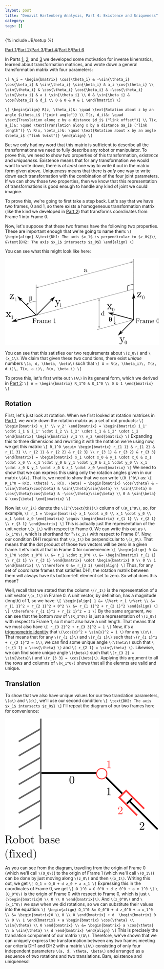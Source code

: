```yaml
---
layout: post
title: "Denavit Hartenberg Analysis, Part 4: Existence and Uniqueness"
category: 
tags: []
---
```

{% include JB/setup %}

[Part 1](/2012/06/05/denavit-hartenberg-robotic-control/)/[Part 2](/2012/06/09/denavit-hartenberg-for-robotics-part-2-homogeneous-matrices/)/[Part 3](/2012/06/10/denavit-hartenberg-for-robotics-part-3-the-d-h-parameters/)/[Part 4](/2012/06/19/denavit-hartenberg-parameters-part-4-existence-and-uniqueness/)/[Part 5](/2012/06/25/denavit-hartenberg-analysis-part-5-assigning-coordinate-frames/)/[Part 6](/2012/06/27/denavit-hartenberg-analysis-part-6-examples/)

In Parts [1](/2012/06/05/denavit-hartenberg-robotic-control/), [2](/2012/06/09/denavit-hartenberg-for-robotics-part-2-homogeneous-matrices/), and [3](/2012/06/10/denavit-hartenberg-for-robotics-part-3-the-d-h-parameters/) we developed some motivation for inverse kinematics, learned about transformation matrices, and wrote down a general transformation matrix with four parameters:

`\[
A_i = \begin{bmatrix}
\cos{\theta_i} & -\sin{\theta_i} \cos{\beta_i} & \sin{\theta_i} \sin{\beta_i} & a_i \cos{\theta_i} \\
\sin{\theta_i} & \cos{\theta_i} \cos{\beta_i} & -\cos{\theta_i} \sin{\beta_i} & a_i \sin{\theta_i} \\
0 & \sin{\beta_i} & \cos{\beta_i} & d_i \\
0 & 0 & 0 & 1
\end{bmatrix}
\]`

`\[
\begin{align}
R(z, \theta_i)&: \quad \text{Rotation about z by an angle $\theta_i$ ("joint angle")} \\
T(z, d_i)&: \quad \text{Translation along z by a distance $d_i$ ("link offset")} \\
T(x, a_i)&: \quad \text{Translation along x by a distance $a_i$ ("link length")} \\
R(x, \beta_i)&: \quad \text{Rotation about x by an angle $\beta_i$ ("link twist")}
\end{align}
\]`

But we only had my word that this matrix is sufficient to describe all the transformations we need to fully describe any robot or manipulator. To prove this, we need to show two properties of this transformation, *existence* and *uniqueness*. Existence means that for any transformation we would want to write down, there is *at least* one way to write it out in the matrix form given above. Uniqueness means that there is *only* one way to write down each transformation with the combination of the four joint parameters. If we can show those two properties, then we know that this representation of transformations is good enough to handle any kind of joint we could imagine. 

To prove this, we're going to first take a step back. Let's say that we have two frames, 0 and 1, so there exists a homogeneous transformation matrix (like the kind we developed in [Part 2](2012/06/09/denavit-hartenberg-for-robotics-part-2-homogeneous-matrices/)) that transforms coordinates from Frame 1 into Frame 0.

Now, let's suppose that these two frames have the following two properties. These are important enough that we're going to name them:
`\[
\begin{align}
&\text{DH1: The axis $x_1$ is perpendicular to $z_0$}\\
&\text{DH2: The axis $x_1$ intersects $z_0$}
\end{align}
\]`

You can see what this might look like here:

<img class="svg-figure" src="/img/2012-06-19/d-h_axes2.svg">


You can see that this satisfies our two requirements about `\(z_0\)` and `\(x_1\)`. We claim that given these two conditions, there exist *unique* numbers `\(a, d, \theta, \beta\)` such that
`\[
A = R(z, \theta_i)\, T(z, d_i)\, T(x, a_i)\, R(x, \beta_i)
\]`

To prove this, let's first write out `\(A\)` in its general form, which we derived in [Part 2](/2012/06/09/denavit-hartenberg-for-robotics-part-2-homogeneous-matrices/):
`\[
A = \begin{bmatrix}
R_1^0 & O_1^0 \\
0 & 1
\end{bmatrix}
\]`

## Rotation
First, let's just look at rotation. When we first looked at rotation matrices in [Part 1](/2012/06/05/denavit-hartenberg-robotic-control/), we wrote down the rotation matrix as a set of dot products:
`\[
\begin{bmatrix}
v_1' \\
v_2'
\end{bmatrix} =
\begin{bmatrix}
i_1' \cdot i_1 & i_1' \cdot i_2 \\
i_2' \cdot i_1 & i_2' \cdot i_2
\end{bmatrix}
\begin{bmatrix}
v_1 \\
v_2
\end{bmatrix}
\]`
Expanding this to three dimensions and rewriting it with the notation we're using now, we get this matrix:
`\[
R_1^0 \equiv \begin{bmatrix}
r_{1 1} & r_{1 2} & r_{1 3} \\
r_{2 1} & r_{2 2} & r_{2 3} \\
r_{3 1} & r_{3 2} & r_{3 3}
\end{bmatrix} = \begin{bmatrix}
x_1 \cdot x_0 & y_1 \cdot x_0 & z_1 \cdot x_0 \\
x_1 \cdot y_0 & y_1 \cdot y_0 & z_1 \cdot y_0 \\
x_1 \cdot z_0 & y_1 \cdot z_0 & z_1 \cdot z_0
\end{bmatrix}
\]`
We need to show that we can express this using only the rotation angles given in our matrix `\(A\)`. That is, we need to show that we can write `\(R_1^0\)` as:
`\[
R_1^0 = R(z, \theta) \, R(x, \beta) = \begin{bmatrix}
\cos{\theta} & -\sin{\theta}\cos{\beta} & \sin{\theta}\sin{\beta} \\
\sin{\theta} & \cos{\theta}\cos{\beta} & -\cos{\theta}\sin{\beta} \\
0 & \sin{\beta} & \cos{\beta}
\end{bmatrix}
\]`

Now let `\(r_i\)` denote the `\(i^{\text{th}}\)` column of `\(R_1^0\)`, so, for example,
`\[
r_1 = \begin{bmatrix}
x_1 \cdot x_0 \\
x_1 \cdot y_0 \\
x_1 \cdot z_0
\end{bmatrix} \equiv \begin{bmatrix}
r_{1 1} \\
r_{2 1} \\
r_{3 1}
\end{bmatrix}
\]`
This is actually just the representation of the unit vector `\(x_1\)` with respect to Frame 0. We can write this out as `\(x_1^0\)`, which is shorthand for "`\(x_1\)` with respect to Frame 0". 
Now, our condition DH1 requires that `\(x_1\)` be perpendicular to `\(z_0\)`. That means that the dot product of those two vectors will be zero in a given frame. Let's look at that in Frame 0 for convenience:
`\[
\begin{align}
0 &= x_1^0 \cdot z_0^0 \\
&= r_1 \cdot z_0^0 \\
&= \begin{bmatrix}
r_{1 1} \\
r_{2 1} \\
r_{3 1}
\end{bmatrix} \cdot \begin{bmatrix}
0 \\
0 \\
1
\end{bmatrix} \\
\therefore 0 &= r_{3 1}
\end{align}
\]`
Thus, for any set of coordinate frames that satisfies DH1, the rotation matrix between them will always have its bottom-left element set to zero. So what does this mean?

Well, recall that we stated that the column `\(r_1\)` is the representation of a unit vector `\(x_1\)` in Frame 0. A unit vector, by definition, has a magnitude (length) of 1, so we have:
`\[
\begin{align}
1 &= \lVert r_1 \rVert \\
&= r_{1 1}^2 + r_{2 1}^2 + 0^2 \\
&= r_{1 1}^2 + r_{2 1}^2
\end{align}
\]`
`\[
\therefore r_{1 1}^2 + r_{2 1}^2 = 1
\]`
By the same argument, we can see that the bottom *row* of `\(R_1^0\)` is just a representation of `\(z_0\)` with respect to Frame 1, so it must also have a unit length. That means that we must also have
`\[
r_{3 2}^2 + r_{3 3}^2 = 1
\]`
Now, it's a [trigonometric identity](http://en.wikipedia.org/wiki/List_of_trigonometric_identities#Pythagorean_identity) that `\(\cos{x}^2 + \sin{x}^2 = 1 \)` for any `\(x\)`. That means that for any `\(r_{1 1}\)` and `\(r_{2 1}\)` such that `\(r_{1 1}^2 + r_{2 1}^2 = 1\)`, we can find some unique angle `\(\theta\)` such that `\(r_{1 1} = \cos{\theta} \)` and `\( r_{2 1} = \sin{\theta} \)`. Likewise, we can find some unique angle `\(\beta\)` such that `\(r_{3 2} = \sin{\beta}\)` and `\(r_{3 3} = \cos{\beta}\)`. Applying this argument to all the rows and columns of `\(R_1^0\)` shows that all the elemnts are valid and unique.

## Translation
To show that we also have unique values for our two translation parameters, `\(a\)` and `\(d\)`, we'll use our second condition:
`\[
\text{DH2: The axis $x_1$ intersects $z_0$}
\]`
I'll repeat the diagram of our two frames here for convenience:

<img class="svg-figure" src="/img/2012-06-10/manipulator_links.svg">


As you can see from the diagram, traveling from the origin of Frame 0 (which we'll call `\(O_0\)`) to the origin of Frame 1 (which we'll call `\(O_1\)`) can be done by just moving along `\(z_0\)` and then `\(x_1\)`. Writing this out, we get
`\[
O_1 = O_0 + d z_0 + a x_1
\]`
Expressing this in the coordinates of Frame 0, we get
`\[
O_1^0 = O_0^0 + d z_0^0 + a x_1^0
\]`
`\(O_0^0\)` is the origin of Frame 0 with respect to Frame 0, which is just `\(\begin{bmatrix}0 \\ 0 \\ 0 \end{bmatrix}\)`. And `\(z_0^0\)` and `\(x_1^0\)` we saw when we did rotations, so we can substitute their values into the equation:
`\[
\begin{align}
O_1^0 &= O_0^0 + d z_0^0 + a x_1^0 \\
&= \begin{bmatrix}0 \\ 0 \\ 0 \end{bmatrix} + d 
\begin{bmatrix} 0 \\ 0 \\ 1 \end{bmatrix} + a
\begin{bmatrix} \cos{\theta} \\ \sin{\theta} \\ 0 \end{bmatrix} \\
&= \begin{bmatrix}
a \cos{\theta} \\
a \sin{\theta} \\
d
\end{bmatrix}
\end{align}
\]`
This is precisely the translation component of our matrix `\(A\)`. Therefore, we've shown that we can uniquely express the transformation between any two frames meeting our criteria DH1 and DH2 with a matrix `\(A\)` consisting of only four independent parameters `\(a, d, \theta, \beta\)` and arranged as a sequence of two rotations and two translations. Bam, existence and uniqueness!
